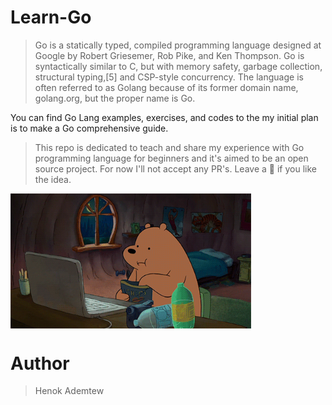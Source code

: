 # Learn-Go

> Go is a statically typed, compiled programming language designed at Google by Robert Griesemer, Rob Pike, and Ken Thompson. Go is syntactically similar to C, but with memory safety, garbage collection, structural typing,[5] and CSP-style concurrency. The language is often referred to as Golang because of its former domain name, golang.org, but the proper name is Go.

You can find Go Lang examples, exercises, and codes to the my initial plan is to make a Go comprehensive guide.</br>
> This repo is dedicated to teach and share my experience with Go programming language for beginners and it's aimed to be an open source project. 
> For now I'll not accept any PR's. Leave a 🌟 if you like the idea.

<img src="https://github.com/darsaveli/Mariam/blob/main/1479814528_webarebears.gif" width="385px" align="center">

# Author
> Henok Ademtew
